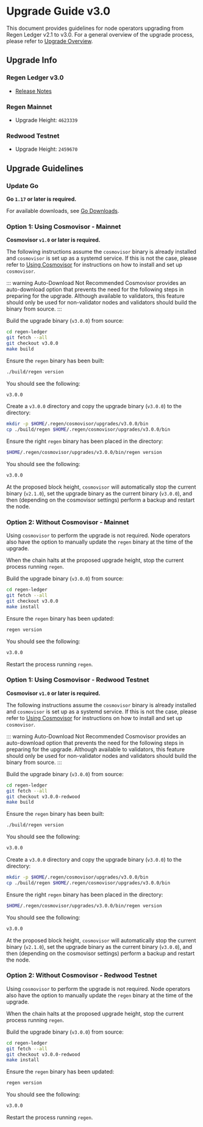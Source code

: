 # Upgrade Guide v3.0

This document provides guidelines for node operators upgrading from Regen Ledger v2.1 to v3.0. For a general overview of the upgrade process, please refer to [Upgrade Overview](README.md).

## Upgrade Info

### Regen Ledger v3.0

- [Release Notes](https://github.com/regen-network/regen-ledger/releases/tag/v3.0.0)

### Regen Mainnet

- Upgrade Height: `4623339`

### Redwood Testnet

- Upgrade Height: `2459670`

## Upgrade Guidelines

### Update Go

**Go `1.17` or later is required.**

For available downloads, see [Go Downloads](https://go.dev/dl/).

### Option 1: Using Cosmovisor - Mainnet

**Cosmovisor `v1.0` or later is required.**

The following instructions assume the `cosmovisor` binary is already installed and `cosmovisor` is set up as a systemd service. If this is not the case, please refer to [Using Cosmovisor](../get-started/using-cosmovisor.md) for instructions on how to install and set up `cosmovisor`.

::: warning Auto-Download Not Recommended
Cosmovisor provides an auto-download option that prevents the need for the following steps in preparing for the upgrade. Although available to validators, this feature should only be used for non-validator nodes and validators should build the binary from source.
:::

Build the upgrade binary (`v3.0.0`) from source:

```bash
cd regen-ledger
git fetch --all
git checkout v3.0.0
make build
```

Ensure the `regen` binary has been built:

```bash
./build/regen version
```

You should see the following:

```bash
v3.0.0
```

Create a `v3.0.0` directory and copy the upgrade binary (`v3.0.0`) to the directory:

```bash
mkdir -p $HOME/.regen/cosmovisor/upgrades/v3.0.0/bin
cp ./build/regen $HOME/.regen/cosmovisor/upgrades/v3.0.0/bin
```

Ensure the right `regen` binary has been placed in the directory:

```bash
$HOME/.regen/cosmovisor/upgrades/v3.0.0/bin/regen version
```

You should see the following:

```bash
v3.0.0
```

At the proposed block height, `cosmovisor` will automatically stop the current binary (`v2.1.0`), set the upgrade binary as the current binary (`v3.0.0`), and then (depending on the cosmovisor settings) perform a backup and restart the node.

### Option 2: Without Cosmovisor - Mainnet

Using `cosmovisor` to perform the upgrade is not required. Node operators also have the option to manually update the `regen` binary at the time of the upgrade.

When the chain halts at the proposed upgrade height, stop the current process running `regen`.

Build the upgrade binary (`v3.0.0`) from source:

```bash
cd regen-ledger
git fetch --all
git checkout v3.0.0
make install
```

Ensure the `regen` binary has been updated:

```bash
regen version
```

You should see the following:

```bash
v3.0.0
```

Restart the process running `regen`.

### Option 1: Using Cosmovisor - Redwood Testnet

**Cosmovisor `v1.0` or later is required.**

The following instructions assume the `cosmovisor` binary is already installed and `cosmovisor` is set up as a systemd service. If this is not the case, please refer to [Using Cosmovisor](../get-started/using-cosmovisor.md) for instructions on how to install and set up `cosmovisor`.

::: warning Auto-Download Not Recommended
Cosmovisor provides an auto-download option that prevents the need for the following steps in preparing for the upgrade. Although available to validators, this feature should only be used for non-validator nodes and validators should build the binary from source.
:::

Build the upgrade binary (`v3.0.0`) from source:

```bash
cd regen-ledger
git fetch --all
git checkout v3.0.0-redwood
make build
```

Ensure the `regen` binary has been built:

```bash
./build/regen version
```

You should see the following:

```bash
v3.0.0
```

Create a `v3.0.0` directory and copy the upgrade binary (`v3.0.0`) to the directory:

```bash
mkdir -p $HOME/.regen/cosmovisor/upgrades/v3.0.0/bin
cp ./build/regen $HOME/.regen/cosmovisor/upgrades/v3.0.0/bin
```

Ensure the right `regen` binary has been placed in the directory:

```bash
$HOME/.regen/cosmovisor/upgrades/v3.0.0/bin/regen version
```

You should see the following:

```bash
v3.0.0
```

At the proposed block height, `cosmovisor` will automatically stop the current binary (`v2.1.0`), set the upgrade binary as the current binary (`v3.0.0`), and then (depending on the cosmovisor settings) perform a backup and restart the node.

### Option 2: Without Cosmovisor - Redwood Testnet

Using `cosmovisor` to perform the upgrade is not required. Node operators also have the option to manually update the `regen` binary at the time of the upgrade.

When the chain halts at the proposed upgrade height, stop the current process running `regen`.

Build the upgrade binary (`v3.0.0`) from source:

```bash
cd regen-ledger
git fetch --all
git checkout v3.0.0-redwood
make install
```

Ensure the `regen` binary has been updated:

```bash
regen version
```

You should see the following:

```bash
v3.0.0
```

Restart the process running `regen`.